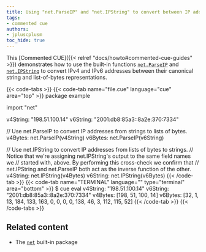 ```yaml
---
title: Using "net.ParseIP" and "net.IPString" to convert between IP address representations
tags:
- commented cue
authors:
- jpluscplusm
toc_hide: true
---
```


This [Commented CUE]({{< relref "docs/howto#commented-cue-guides" >}})
demonstrates how to use the built-in functions
[`net.ParseIP`](https://pkg.go.dev/cuelang.org/go/pkg/net#ParseIP) and
[`net.IPString`](https://pkg.go.dev/cuelang.org/go/pkg/net#IPString)
to convert IPv4 and IPv6 addresses between their canonical string and
list-of-bytes representations.

{{< code-tabs >}}
{{< code-tab name="file.cue" language="cue"  area="top" >}}
package example

import "net"

v4String: "198.51.100.14"
v6String: "2001:db8:85a3::8a2e:370:7334"

// Use net.ParseIP to convert IP addresses from strings to lists of bytes.
v4Bytes: net.ParseIP(v4String)
v6Bytes: net.ParseIP(v6String)

// Use net.IPString to convert IP addresses from lists of bytes to strings.
// Notice that we're assigning net.IPString's output to the same field names we
// started with, above. By performing this cross-check we confirm that
// net.IPString and net.ParseIP both act as the inverse function of the other.
v4String: net.IPString(v4Bytes)
v6String: net.IPString(v6Bytes)
{{< /code-tab >}}
{{< code-tab name="TERMINAL" language="" type="terminal" area="bottom" >}}
$ cue eval
v4String: "198.51.100.14"
v6String: "2001:db8:85a3::8a2e:370:7334"
v4Bytes: [198, 51, 100, 14]
v6Bytes: [32, 1, 13, 184, 133, 163, 0, 0, 0, 0, 138, 46, 3, 112, 115, 52]
{{< /code-tab >}}
{{< /code-tabs >}}

## Related content

- The [`net`](https://pkg.go.dev/cuelang.org/go/pkg/net) built-in package
